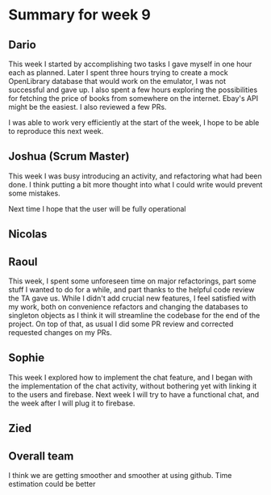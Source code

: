 # Summary for week 9

## Dario
This week I started by accomplishing two tasks I gave myself in one hour each as planned. Later I spent three hours trying to create a mock OpenLibrary database that would work on the emulator, I was not successful and gave up. I also spent a few hours exploring the possibilities for fetching the price of books from somewhere on the internet. Ebay's API might be the easiest. I also reviewed a few PRs.

I was able to work very efficiently at the start of the week, I hope to be able to reproduce this next week.

## Joshua (Scrum Master)
This week I was busy introducing an activity, and refactoring what had been done. I think putting a bit more thought into what I could write would prevent some mistakes.

Next time I hope that the user will be fully operational


## Nicolas



## Raoul
This week, I spent some unforeseen time on major refactorings, part some stuff I wanted to do for a while, and part thanks to the helpful code review the TA gave us. While I didn't add crucial new features, I feel satisfied with my work, both on convenience refactors and changing the databases to singleton objects as I think it will streamline the codebase for the end of the project. On top of that, as usual I did some PR review and corrected requested changes on my PRs.


## Sophie
This week I explored how to implement the chat feature, and I began with the implementation of the chat activity, without bothering yet with linking it to the users and firebase. Next week I will try to have a functional chat, and the week after I will plug it to firebase. 

## Zied



## Overall team

I think we are getting smoother and smoother at using github. Time estimation could be better
